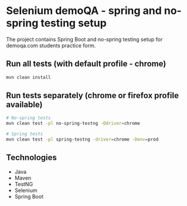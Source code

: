 # Selenium demoQA - spring and no-spring testing setup

The project contains Spring Boot and no-spring testing setup for demoqa.com students practice form.

## Run all tests (with default profile - chrome)

```bash
mvn clean install
```

## Run tests separately (chrome or firefox profile available)

```bash
# No-spring tests
mvn clean test -pl no-spring-testng -Ddriver=chrome

# Spring tests
mvn clean test -pl spring-testng -driver=chrome -Denv=prod
```

## Technologies

- Java
- Maven
- TestNG
- Selenium
- Spring Boot
